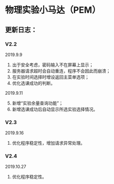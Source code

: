 # 物理实验小马达（PEM）



## 更新日志：

### V2.2

2019.9.9

1. 出于安全考虑，密码输入不在屏幕上显示；
2. 服务器请求超时会自动重连，程序不会因此而崩溃；
3. 在实验时间选择时增设返回主菜单选项；
4. 优化选课成功的判断。

2019.9.11

5. 新增“实验余量查询功能”；
6. 新增选课成功后自动显示所选实验选择情况。

### V2.3

2019.9.16

1. 优化程序稳定性，增加请求异常处理。

### V2.4

2019.10.27

1. 优化程序稳定性。